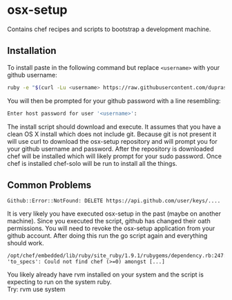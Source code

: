 osx-setup
=================

Contains chef recipes and scripts to bootstrap a development machine.

Installation
------------

To install paste in the following command but replace ```<username>``` with your github username:

```bash
ruby -e "$(curl -Lu <username> https://raw.githubusercontent.com/duprasville/pair-setup/master/go)"
```

You will then be prompted for your github password with a line resembling:

```bash 
Enter host password for user '<username>':
```

The install script should download and execute.  It assumes that you have a clean OS X install which does not include git.
Because git is not present it will use curl to download the osx-setup repository and will prompt you for your
github username and password.  After the repository is downloaded chef will be installed which will likely prompt for
your sudo password.  Once chef is installed chef-solo will be run to install all the things.

Common Problems
---------------

```
Github::Error::NotFound: DELETE https://api.github.com/user/keys/....
```

It is very likely you have executed osx-setup in the past (maybe on another machine). Since you executed the script, github has changed their oath permissions. You will need to revoke the osx-setup application from your github account. After doing this run the go script again and everything should work.

```
/opt/chef/embedded/lib/ruby/site_ruby/1.9.1/rubygems/dependency.rb:247:in 'to_specs': Could not find chef (>=0) amongst [...]
```

You likely already have rvm installed on your system and the script is expecting to run on the system ruby.  
Try: rvm use system
